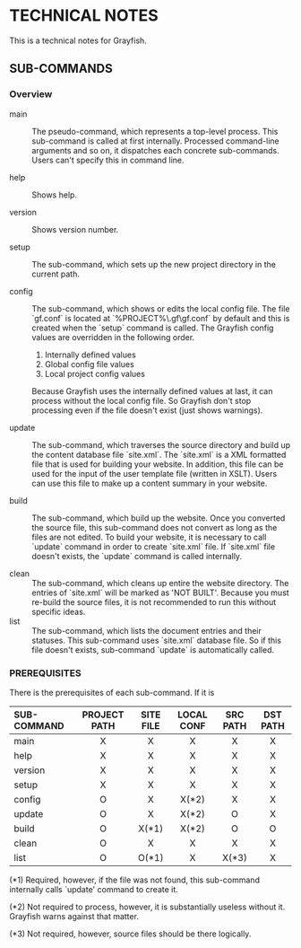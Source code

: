 TECHNICAL NOTES
===============

This is a technical notes for Grayfish.


SUB-COMMANDS
------------

### Overview

  <dl>
    <dt>main</dt>
    <dd>
      <p>The pseudo-command, which represents a top-level process. This sub-command is called at first internally. Processed command-line arguments and so on, it dispatches each concrete sub-commands. Users can't specify this in command line.</p>
    </dd>
    <dt>help</dt>
    <dd>
      <p>Shows help.</p>
    </dd>
    <dt>version</dt>
    <dd>
      <p>Shows version number.</p>
    </dd>
    <dt>setup</dt>
    <dd>
      <p>The sub-command, which sets up the new project directory in the current path.</p>
    </dd>
    <dt>config</dt>
    <dd>
      <p>The sub-command, which shows or edits the local config file. The file `gf.conf` is located at `%PROJECT%\.gf\gf.conf` by default and this is created when the `setup` command is called. The Grayfish config values are overridden in the following order.</p>
      <ol>
        <li>Internally defined values</li>
        <li>Global config file values</li>
        <li>Local project config values</li>
      </ol>
      <p>Because Grayfish uses the internally defined values at last, it can process without the local config file. So Grayfish don't stop processing even if the file doesn't exist (just shows warnings).</>
    </dd>
    <dt>update</dt>
    <dd>
      <p>The sub-command, which traverses the source directory and build up the content database file `site.xml`. The `site.xml` is a XML formatted file that is used for building your website. In addition, this file can be used for the input of the user template file (written in XSLT). Users can use this file to make up a content summary in your website.</p>
    </dd>
    <dt>build</dt>
    <dd>
      <p>The sub-command, which build up the website. Once you converted the source file, this sub-command does not convert as long as the files are not edited. To build your website, it is necessary to call `update` command in order to create `site.xml` file. If `site.xml` file doesn't exists, the `update` command is called internally.</p>
    </dd>
    <dt>clean</dt>
    <dd>The sub-command, which cleans up entire the website directory. The entries of `site.xml` will be marked as 'NOT BUILT'. Because you must re-build the source files, it is not recommended to run this without specific ideas. </dd>
    <dt>list</dt>
    <dd>The sub-command, which lists the document entries and their statuses. This sub-command uses `site.xml` database file. So if this file doesn't exists, sub-command `update` is automatically called.</dd>
  </dl>

### PREREQUISITES

  There is the prerequisites of each sub-command. If it is 


  | SUB-COMMAND | PROJECT PATH | SITE FILE | LOCAL CONF | SRC PATH | DST PATH |
  |:------------|:------------:|:---------:|:----------:|:--------:|:--------:|
  | main        |      X       |     X     |     X      |    X     |    X     |
  | help        |      X       |     X     |     X      |    X     |    X     |
  | version     |      X       |     X     |     X      |    X     |    X     |
  | setup       |      X       |     X     |     X      |    X     |    X     |
  | config      |      O       |     X     |     X(*2)  |    X     |    X     |
  | update      |      O       |     X     |     X(*2)  |    O     |    X     |
  | build       |      O       |     X(*1) |     X(*2)  |    O     |    O     |
  | clean       |      O       |     X     |     X      |    X     |    X     |
  | list        |      O       |     O(*1) |     X      |    X(*3) |    X     |


(*1) Required, however, if the file was not found, this sub-command internally
     calls `update' command to create it.

(*2) Not required to process, however, it is substantially useless without it.
     Grayfish warns against that matter.

(*3) Not required, however, source files should be there logically.
